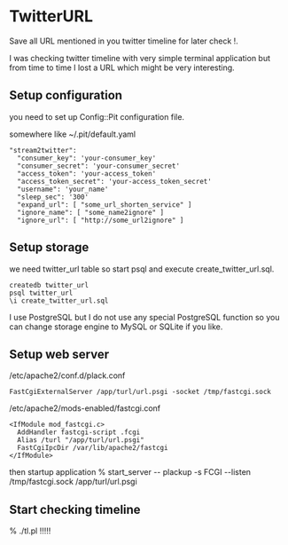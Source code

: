 # TwitterURL

Save all URL mentioned in you twitter timeline for later check !. 

I was checking twitter timeline with very simple terminal application but
from time to time I lost a URL which might be very interesting.

## Setup configuration

you need to set up Config::Pit configuration file.

somewhere like ~/.pit/default.yaml
```
"stream2twitter": 
  "consumer_key": 'your-consumer_key'
  "consumer_secret": 'your-consumer_secret'
  "access_token": 'your-access_token'
  "access_token_secret": 'your-access_token_secret'
  "username": 'your_name'
  "sleep_sec": '300'
  "expand_url": [ "some_url_shorten_service" ]
  "ignore_name": [ "some_name2ignore" ]
  "ignore_url": [ "http://some_url2ignore" ]
```

## Setup storage

we need twitter_url table so start psql and execute create_twitter_url.sql.
```
createdb twitter_url
psql twitter_url
\i create_twitter_url.sql
```

I use PostgreSQL but I do not use any special PostgreSQL function
so you can change storage engine to MySQL or SQLite if you like.

## Setup web server

/etc/apache2/conf.d/plack.conf
```
FastCgiExternalServer /app/turl/url.psgi -socket /tmp/fastcgi.sock
```

/etc/apache2/mods-enabled/fastcgi.conf
```
<IfModule mod_fastcgi.c>
  AddHandler fastcgi-script .fcgi
  Alias /turl "/app/turl/url.psgi"
  FastCgiIpcDir /var/lib/apache2/fastcgi
</IfModule>
```
then startup application
% start_server -- plackup -s FCGI --listen /tmp/fastcgi.sock /app/turl/url.psgi

## Start checking timeline

% ./tl.pl !!!!!


